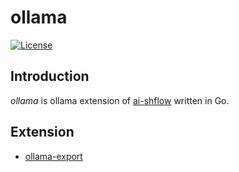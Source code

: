 # ollama

[![License](https://img.shields.io/github/license/ai-shflow/ollama.svg)](https://github.com/ai-shflow/ollama/blob/main/LICENSE)



## Introduction

*ollama* is ollama extension of [ai-shflow](https://github.com/ai-shflow) written in Go.



## Extension

- [ollama-export](https://github.com/ai-shflow/ollama/tree/main/export)
